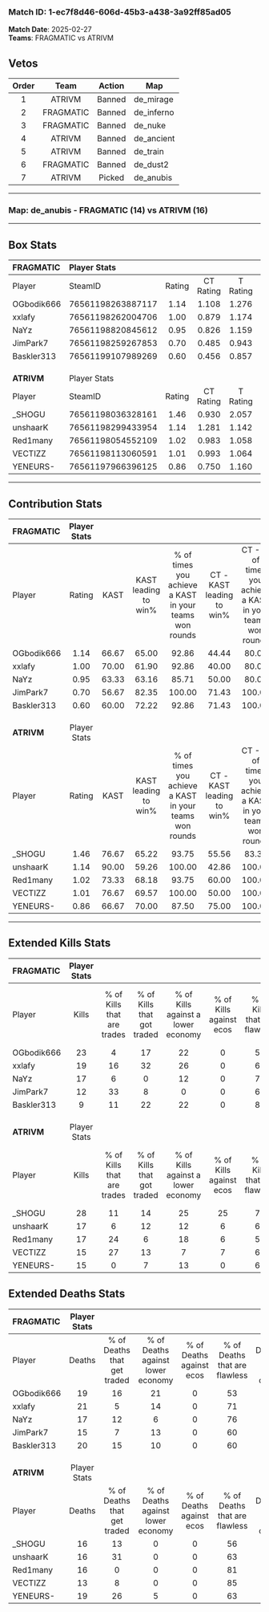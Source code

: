 ### Match ID: 1-ec7f8d46-606d-45b3-a438-3a92ff85ad05  
**Match Date**: 2025-02-27  
**Teams**: FRAGMATIC vs ATRIVM  

## Vetos  

| Order | Team | Action | Map |
| :---: | :--: | :----: | --- |
| 1 | ATRIVM | Banned | de_mirage |
| 2 | FRAGMATIC | Banned | de_inferno |
| 3 | FRAGMATIC | Banned | de_nuke |
| 4 | ATRIVM | Banned | de_ancient |
| 5 | ATRIVM | Banned | de_train |
| 6 | FRAGMATIC | Banned | de_dust2 |
| 7 | ATRIVM | Picked | de_anubis |

---  

### **Map**: de_anubis - FRAGMATIC (14) vs ATRIVM (16)  
---  

## Box Stats  

| **FRAGMATIC** | Player Stats      |        |           |          |       |      |       |         |        |      |     |
| :- | :- | :-: | :-: | :-: | :-: | :-: | :-: | :-: | :-: | :-: | :-: |
| Player        | SteamID           | Rating | CT Rating | T Rating | KAST  | ADR  | Kills | Assists | Deaths | K/D  | HS% |
| OGbodik666    | 76561198263887117 |  1.14  |   1.108   |  1.276   | 66.67 | 79.7 |  23   |    3    |   19   | 1.21 | 60  |
| xxlafy        | 76561198262004706 |  1.00  |   0.879   |  1.174   | 70.00 | 72.1 |  19   |    6    |   21   | 0.90 | 68  |
| NaYz          | 76561198820845612 |  0.95  |   0.826   |  1.159   | 63.33 | 69.3 |  17   |    5    |   17   | 1.00 | 29  |
| JimPark7      | 76561198259267853 |  0.70  |   0.485   |  0.943   | 56.67 | 42.2 |  12   |    2    |   15   | 0.80 | 66  |
| Baskler313    | 76561199107989269 |  0.60  |   0.456   |  0.857   | 60.00 | 55.7 |   9   |    5    |   20   | 0.45 | 55  |
|               |                   |        |           |          |       |      |       |         |        |      |     |
|               |                   |        |           |          |       |      |       |         |        |      |     |
|               |                   |        |           |          |       |      |       |         |        |      |     |
| **ATRIVM**    | Player Stats      |        |           |          |       |      |       |         |        |      |     |
| Player        | SteamID           | Rating | CT Rating | T Rating | KAST  | ADR  | Kills | Assists | Deaths | K/D  | HS% |
| _SHOGU        | 76561198036328161 |  1.46  |   0.930   |  2.057   | 76.67 | 94.8 |  28   |    3    |   16   | 1.75 | 53  |
| unshaarK      | 76561198299433954 |  1.14  |   1.281   |  1.142   | 90.00 | 61.2 |  17   |    6    |   16   | 1.06 | 41  |
| Red1many      | 76561198054552109 |  1.02  |   0.983   |  1.058   | 73.33 | 60.7 |  17   |    7    |   16   | 1.06 | 76  |
| VECTIZZ       | 76561198113060591 |  1.01  |   0.993   |  1.064   | 76.67 | 55.7 |  15   |    3    |   13   | 1.15 | 26  |
| YENEURS-      | 76561197966396125 |  0.86  |   0.750   |  1.160   | 66.67 | 60.8 |  15   |    7    |   19   | 0.79 | 66  |
---  

## Contribution Stats  

| **FRAGMATIC** | Player Stats |       |                      |                                                        |                           |                                                             |                          |                                                            |
| :- | :-: | :-: | :-: | :-: | :-: | :-: | :-: | :-: |
| Player        |    Rating    | KAST  | KAST leading to win% | % of times you achieve a KAST in your teams won rounds | CT - KAST leading to win% | CT - % of times you achieve a KAST in your teams won rounds | T - KAST leading to win% | T - % of times you achieve a KAST in your teams won rounds |
| OGbodik666    |     1.14     | 66.67 |        65.00         |                         92.86                          |           44.44           |                            80.00                            |          81.82           |                           100.00                           |
| xxlafy        |     1.00     | 70.00 |        61.90         |                         92.86                          |           40.00           |                            80.00                            |          81.82           |                           100.00                           |
| NaYz          |     0.95     | 63.33 |        63.16         |                         85.71                          |           50.00           |                            80.00                            |          72.73           |                           88.89                            |
| JimPark7      |     0.70     | 56.67 |        82.35         |                         100.00                         |           71.43           |                           100.00                            |          90.00           |                           100.00                           |
| Baskler313    |     0.60     | 60.00 |        72.22         |                         92.86                          |           71.43           |                           100.00                            |          72.73           |                           88.89                            |
|               |              |       |                      |                                                        |                           |                                                             |                          |                                                            |
|               |              |       |                      |                                                        |                           |                                                             |                          |                                                            |
|               |              |       |                      |                                                        |                           |                                                             |                          |                                                            |
| **ATRIVM**    | Player Stats |       |                      |                                                        |                           |                                                             |                          |                                                            |
| Player        |    Rating    | KAST  | KAST leading to win% | % of times you achieve a KAST in your teams won rounds | CT - KAST leading to win% | CT - % of times you achieve a KAST in your teams won rounds | T - KAST leading to win% | T - % of times you achieve a KAST in your teams won rounds |
| _SHOGU        |     1.46     | 76.67 |        65.22         |                         93.75                          |           55.56           |                            83.33                            |          71.43           |                           100.00                           |
| unshaarK      |     1.14     | 90.00 |        59.26         |                         100.00                         |           42.86           |                           100.00                            |          76.92           |                           100.00                           |
| Red1many      |     1.02     | 73.33 |        68.18         |                         93.75                          |           60.00           |                           100.00                            |          75.00           |                           90.00                            |
| VECTIZZ       |     1.01     | 76.67 |        69.57         |                         100.00                         |           50.00           |                           100.00                            |          90.91           |                           100.00                           |
| YENEURS-      |     0.86     | 66.67 |        70.00         |                         87.50                          |           75.00           |                           100.00                            |          66.67           |                           80.00                            |
---  

## Extended Kills Stats  

| **FRAGMATIC** | Player Stats |                            |                            |                                    |                         |                              |                                 |                                       |                    |           |
| :- | :-: | :-: | :-: | :-: | :-: | :-: | :-: | :-: | :-: | :-: |
| Player        |    Kills     | % of Kills that are trades | % of Kills that got traded | % of Kills against a lower economy | % of Kills against ecos | % of Kills that are flawless | % of Kills that are close duels | % of Kills that are assisted by flash | Pistol Round Kills | AWP Kills |
| OGbodik666    |      23      |             4              |             17             |                 22                 |            0            |              52              |                4                |                   4                   |         0          |     1     |
| xxlafy        |      19      |             16             |             32             |                 26                 |            0            |              68              |                0                |                   0                   |         2          |     1     |
| NaYz          |      17      |             6              |             0              |                 12                 |            0            |              76              |                6                |                   0                   |         12         |     0     |
| JimPark7      |      12      |             33             |             8              |                 0                  |            0            |              67              |                8                |                   0                   |         0          |     3     |
| Baskler313    |      9       |             11             |             22             |                 22                 |            0            |              89              |                0                |                   0                   |         0          |     0     |
|               |              |                            |                            |                                    |                         |                              |                                 |                                       |                    |           |
|               |              |                            |                            |                                    |                         |                              |                                 |                                       |                    |           |
|               |              |                            |                            |                                    |                         |                              |                                 |                                       |                    |           |
| **ATRIVM**    | Player Stats |                            |                            |                                    |                         |                              |                                 |                                       |                    |           |
| Player        |    Kills     | % of Kills that are trades | % of Kills that got traded | % of Kills against a lower economy | % of Kills against ecos | % of Kills that are flawless | % of Kills that are close duels | % of Kills that are assisted by flash | Pistol Round Kills | AWP Kills |
| _SHOGU        |      28      |             11             |             14             |                 25                 |           25            |              71              |               14                |                   7                   |         1          |     5     |
| unshaarK      |      17      |             6              |             12             |                 12                 |            6            |              65              |               12                |                  12                   |         0          |     2     |
| Red1many      |      17      |             24             |             6              |                 18                 |            6            |              59              |               12                |                   6                   |         0          |     0     |
| VECTIZZ       |      15      |             27             |             13             |                 7                  |            7            |              60              |                0                |                   0                   |         11         |     1     |
| YENEURS-      |      15      |             0              |             7              |                 13                 |            0            |              60              |                7                |                   7                   |         1          |     2     |
## Extended Deaths Stats  

| **FRAGMATIC** | Player Stats |                             |                                   |                          |                               |                            |                           |               |
| :- | :-: | :-: | :-: | :-: | :-: | :-: | :-: | :-: |
| Player        |    Deaths    | % of Deaths that get traded | % of Deaths against lower economy | % of Deaths against ecos | % of Deaths that are flawless | % of Deaths that are close | % of Deaths while blinded | Deaths to AWP |
| OGbodik666    |      19      |             16              |                21                 |            0             |              53               |             11             |             0             |       4       |
| xxlafy        |      21      |              5              |                14                 |            0             |              71               |             5              |             5             |       2       |
| NaYz          |      17      |             12              |                 6                 |            0             |              76               |             12             |            18             |       1       |
| JimPark7      |      15      |              7              |                13                 |            0             |              60               |             13             |             7             |       2       |
| Baskler313    |      20      |             15              |                10                 |            0             |              60               |             10             |             5             |       4       |
|               |              |                             |                                   |                          |                               |                            |                           |               |
|               |              |                             |                                   |                          |                               |                            |                           |               |
|               |              |                             |                                   |                          |                               |                            |                           |               |
| **ATRIVM**    | Player Stats |                             |                                   |                          |                               |                            |                           |               |
| Player        |    Deaths    | % of Deaths that get traded | % of Deaths against lower economy | % of Deaths against ecos | % of Deaths that are flawless | % of Deaths that are close | % of Deaths while blinded | Deaths to AWP |
| _SHOGU        |      16      |             13              |                 0                 |            0             |              56               |             13             |             0             |       3       |
| unshaarK      |      16      |             31              |                 0                 |            0             |              63               |             0              |             0             |       3       |
| Red1many      |      16      |              0              |                 0                 |            0             |              81               |             0              |             0             |       1       |
| VECTIZZ       |      13      |              8              |                 0                 |            0             |              85               |             8              |             0             |       2       |
| YENEURS-      |      19      |             26              |                 5                 |            0             |              63               |             0              |             5             |       5       |
